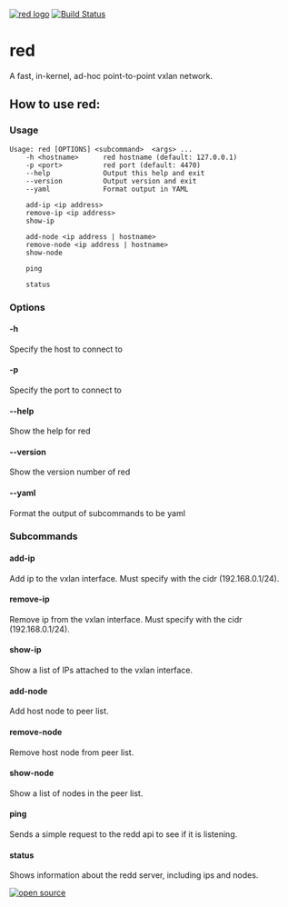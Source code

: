 [![red logo](http://nano-assets.gopagoda.io/readme-headers/red.png)](http://nanobox.io/open-source#red)
 [![Build Status](https://travis-ci.org/nanopack/red.svg)](https://travis-ci.org/nanopack/red)
# red
A fast, in-kernel, ad-hoc point-to-point vxlan network.

## How to use red:

### Usage
    Usage: red [OPTIONS] <subcommand>  <args> ...
        -h <hostname>      red hostname (default: 127.0.0.1)
        -p <port>          red port (default: 4470)
        --help             Output this help and exit
        --version          Output version and exit
        --yaml             Format output in YAML

        add-ip <ip address>
        remove-ip <ip address>
        show-ip

        add-node <ip address | hostname>
        remove-node <ip address | hostname>
        show-node

        ping

        status

### Options
#### -h <hostname>
Specify the host to connect to
#### -p <port>
Specify the port to connect to
#### --help
Show the help for red
#### --version
Show the version number of red
#### --yaml
Format the output of subcommands to be yaml
### Subcommands
#### add-ip
Add ip to the vxlan interface. Must specify with the cidr (192.168.0.1/24).
#### remove-ip
Remove ip from the vxlan interface. Must specify with the cidr (192.168.0.1/24).
#### show-ip
Show a list of IPs attached to the vxlan interface.
#### add-node
Add host node to peer list.
#### remove-node
Remove host node from peer list.
#### show-node
Show a list of nodes in the peer list.
#### ping
Sends a simple request to the redd api to see if it is listening.
#### status
Shows information about the redd server, including ips and nodes.

[![open source](http://nano-assets.gopagoda.io/open-src/nanobox-open-src.png)](http://nanobox.io/open-source)
